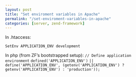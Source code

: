 ```yaml
---
layout: post
title: "Set enviroment variables in Apache"
permalink: "/set-enviroment-variables-in-apache"
categories: [server, zend-framework]
---
```


In .htaccess:

<code>SetEnv APPLICATION_ENV development</code>

In php (from ZF’s bootstrapped setup):
<code>// Define application environment</code>
<code>defined('APPLICATION_ENV')</code>
<code>|| define('APPLICATION_ENV', (getenv('APPLICATION_ENV') ? getenv('APPLICATION_ENV') : 'production'));</code>
